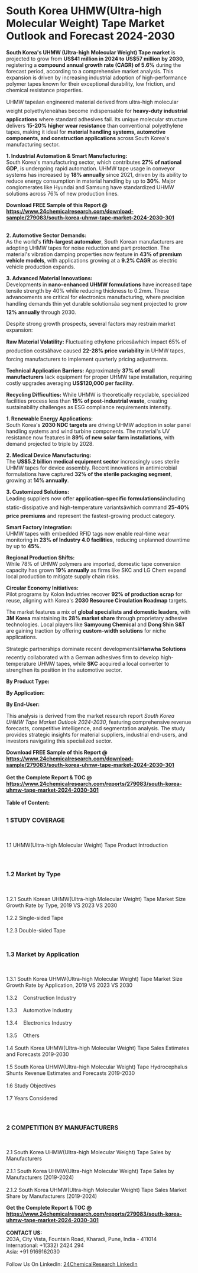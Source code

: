 <h1>South Korea UHMW(Ultra-high Molecular Weight) Tape Market Outlook and Forecast 2024-2030</h1><p><strong>South Korea's UHMW (Ultra-high Molecular Weight) Tape market</strong> is projected to grow from <strong>US$41 million in 2024 to US$57 million by 2030</strong>, registering a <strong>compound annual growth rate (CAGR) of 5.6%</strong> during the forecast period, according to a comprehensive market analysis. This expansion is driven by increasing industrial adoption of high-performance polymer tapes known for their exceptional durability, low friction, and chemical resistance properties.</p><p>UHMW tapeâan engineered material derived from ultra-high molecular weight polyethyleneâhas become indispensable for <strong>heavy-duty industrial applications</strong> where standard adhesives fail. Its unique molecular structure delivers <strong>15-20% higher wear resistance</strong> than conventional polyethylene tapes, making it ideal for <strong>material handling systems, automotive components, and construction applications</strong> across South Korea's manufacturing sector.</p><p><strong>1. Industrial Automation &amp; Smart Manufacturing:</strong><br>
South Korea's manufacturing sector, which contributes <strong>27% of national GDP</strong>, is undergoing rapid automation. UHMW tape usage in conveyor systems has increased by <strong>18% annually</strong> since 2021, driven by its ability to reduce energy consumption in material handling by up to <strong>30%</strong>. Major conglomerates like Hyundai and Samsung have standardized UHMW solutions across 76% of new production lines.</p><div><b>Download FREE Sample of this Report @ 
            <a href="https://www.24chemicalresearch.com/download-sample/279083/south-korea-uhmw-tape-market-2024-2030-301">
            https://www.24chemicalresearch.com/download-sample/279083/south-korea-uhmw-tape-market-2024-2030-301</a></b></div><br><p><strong>2. Automotive Sector Demands:</strong><br>
As the world's <strong>fifth-largest automaker</strong>, South Korean manufacturers are adopting UHMW tapes for noise reduction and part protection. The material's vibration damping properties now feature in <strong>43% of premium vehicle models</strong>, with applications growing at a <strong>9.2% CAGR</strong> as electric vehicle production expands.</p><p><strong>3. Advanced Material Innovations:</strong><br>
Developments in <strong>nano-enhanced UHMW formulations</strong> have increased tape tensile strength by 40% while reducing thickness to 0.2mm. These advancements are critical for electronics manufacturing, where precision handling demands thin yet durable solutionsâa segment projected to grow <strong>12% annually</strong> through 2030.</p><p>Despite strong growth prospects, several factors may restrain market expansion:</p><p><strong>Raw Material Volatility:</strong> Fluctuating ethylene pricesâwhich impact 65% of production costsâhave caused <strong>22-28% price variability</strong> in UHMW tapes, forcing manufacturers to implement quarterly pricing adjustments.</p><p><strong>Technical Application Barriers:</strong> Approximately <strong>37% of small manufacturers</strong> lack equipment for proper UHMW tape installation, requiring costly upgrades averaging <strong>US$120,000 per facility</strong>.</p><p><strong>Recycling Difficulties:</strong> While UHMW is theoretically recyclable, specialized facilities process less than <strong>15% of post-industrial waste</strong>, creating sustainability challenges as ESG compliance requirements intensify.</p><p><strong>1. Renewable Energy Applications:</strong><br>
South Korea's <strong>2030 NDC targets</strong> are driving UHMW adoption in solar panel handling systems and wind turbine components. The material's UV resistance now features in <strong>89% of new solar farm installations</strong>, with demand projected to triple by 2028.</p><p><strong>2. Medical Device Manufacturing:</strong><br>
The <strong>US$5.2 billion medical equipment sector</strong> increasingly uses sterile UHMW tapes for device assembly. Recent innovations in antimicrobial formulations have captured <strong>32% of the sterile packaging segment</strong>, growing at <strong>14% annually</strong>.</p><p><strong>3. Customized Solutions:</strong><br>
Leading suppliers now offer <strong>application-specific formulations</strong>âincluding static-dissipative and high-temperature variantsâwhich command <strong>25-40% price premiums</strong> and represent the fastest-growing product category.</p><p><strong>Smart Factory Integration:</strong><br>
	UHMW tapes with embedded RFID tags now enable real-time wear monitoring in <strong>23% of Industry 4.0 facilities</strong>, reducing unplanned downtime by up to <strong>45%</strong>.</p><p><strong>Regional Production Shifts:</strong><br>
	While 78% of UHMW polymers are imported, domestic tape conversion capacity has grown <strong>19% annually</strong> as firms like SKC and LG Chem expand local production to mitigate supply chain risks.</p><p><strong>Circular Economy Initiatives:</strong><br>
	Pilot programs by Kolon Industries recover <strong>92% of production scrap</strong> for reuse, aligning with Korea's <strong>2030 Resource Circulation Roadmap</strong> targets.</p><p>The market features a mix of <strong>global specialists and domestic leaders</strong>, with <strong>3M Korea</strong> maintaining its <strong>28% market share</strong> through proprietary adhesive technologies. Local players like <strong>Samyoung Chemical</strong> and <strong>Dong Shin S&amp;T</strong> are gaining traction by offering <strong>custom-width solutions</strong> for niche applications.</p><p>Strategic partnerships dominate recent developmentsâ<strong>Hanwha Solutions</strong> recently collaborated with a German adhesives firm to develop high-temperature UHMW tapes, while <strong>SKC</strong> acquired a local converter to strengthen its position in the automotive sector.</p><p><strong>By Product Type:</strong></p><p><strong>By Application:</strong></p><p><strong>By End-User:</strong></p><p>This analysis is derived from the market research report <em>South Korea UHMW Tape Market Outlook 2024-2030</em>, featuring comprehensive revenue forecasts, competitive intelligence, and segmentation analysis. The study provides strategic insights for material suppliers, industrial end-users, and investors navigating this specialized sector.</p><div><b>Download FREE Sample of this Report @ 
            <a href="https://www.24chemicalresearch.com/download-sample/279083/south-korea-uhmw-tape-market-2024-2030-301">
            https://www.24chemicalresearch.com/download-sample/279083/south-korea-uhmw-tape-market-2024-2030-301</a></b></div><br><div><b>Get the Complete Report & TOC @ 
            <a href="https://www.24chemicalresearch.com/reports/279083/south-korea-uhmw-tape-market-2024-2030-301">
            https://www.24chemicalresearch.com/reports/279083/south-korea-uhmw-tape-market-2024-2030-301</a></b></div><br>
            <b>Table of Content:</b><p><h2><span style="font-size:16px"><strong>1 STUDY COVERAGE</strong></span></h2><br />
<p>1.1 UHMW(Ultra-high Molecular Weight) Tape Product Introduction</p><br />
<h2><span style="font-size:16px"><strong>1.2 Market by Type</strong></span></h2><br />
<p>1.2.1 South Korean UHMW(Ultra-high Molecular Weight) Tape Market Size Growth Rate by Type, 2019 VS 2023 VS 2030<br /><br />
1.2.2 Single-sided Tape&nbsp;&nbsp; &nbsp;<br /><br />
1.2.3 Double-sided Tape<br /><br />
<h2><span style="font-size:16px"><strong>1.3 Market by Application</strong></span></h2><br />
<p>1.3.1 South Korea UHMW(Ultra-high Molecular Weight) Tape Market Size Growth Rate by Application, 2019 VS 2023 VS 2030<br /><br />
1.3.2&nbsp;&nbsp; &nbsp;Construction Industry<br /><br />
1.3.3&nbsp;&nbsp; &nbsp;Automotive Industry<br /><br />
1.3.4&nbsp;&nbsp; &nbsp;Electronics Industry<br /><br />
1.3.5&nbsp;&nbsp; &nbsp;Others<br /><br />
1.4 South Korea UHMW(Ultra-high Molecular Weight) Tape Sales Estimates and Forecasts 2019-2030<br /><br />
1.5 South Korea UHMW(Ultra-high Molecular Weight) Tape Hydrocephalus Shunts Revenue Estimates and Forecasts 2019-2030<br /><br />
1.6 Study Objectives<br /><br />
1.7 Years Considered</p><br />
<h2><span style="font-size:16px"><strong>2 COMPETITION BY MANUFACTURERS</strong></span></h2><br />
<p>2.1 South Korea UHMW(Ultra-high Molecular Weight) Tape Sales by Manufacturers<br /><br />
2.1.1 South Korea UHMW(Ultra-high Molecular Weight) Tape Sales by Manufacturers (2019-2024)<br /><br />
2.1.2 South Korea UHMW(Ultra-high Molecular Weight) Tape Sales Market Share by Manufacturers (2019-2024)<br /</p><div><b>Get the Complete Report & TOC @ 
            <a href="https://www.24chemicalresearch.com/reports/279083/south-korea-uhmw-tape-market-2024-2030-301">
            https://www.24chemicalresearch.com/reports/279083/south-korea-uhmw-tape-market-2024-2030-301</a></b></div><br><b>CONTACT US:</b><br>
            203A, City Vista, Fountain Road, Kharadi, Pune, India - 411014<br>
            International: +1(332) 2424 294<br>
            Asia: +91 9169162030 <br><br>
            Follow Us On LinkedIn: <a href="https://www.linkedin.com/company/24chemicalresearch/">24ChemicalResearch LinkedIn</a>
